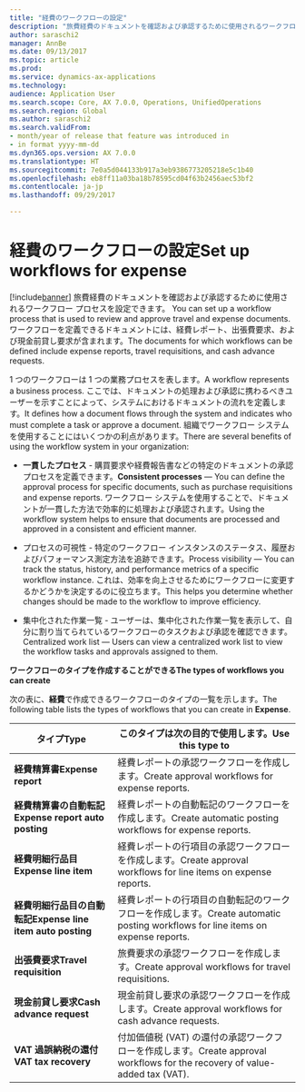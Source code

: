 ```yaml
---
title: "経費のワークフローの設定"
description: "旅費経費のドキュメントを確認および承認するために使用されるワークフロー プロセスを設定できます。"
author: saraschi2
manager: AnnBe
ms.date: 09/13/2017
ms.topic: article
ms.prod: 
ms.service: dynamics-ax-applications
ms.technology: 
audience: Application User
ms.search.scope: Core, AX 7.0.0, Operations, UnifiedOperations
ms.search.region: Global
ms.author: saraschi2
ms.search.validFrom:
- month/year of release that feature was introduced in
- in format yyyy-mm-dd
ms.dyn365.ops.version: AX 7.0.0
ms.translationtype: HT
ms.sourcegitcommit: 7e0a5d044133b917a3eb9386773205218e5c1b40
ms.openlocfilehash: eb8ff11a03ba18b78595cd04f63b2456aec53bf2
ms.contentlocale: ja-jp
ms.lasthandoff: 09/29/2017

---
```


# <a name="set-up-workflows-for-expense"></a><span data-ttu-id="1055e-103">経費のワークフローの設定</span><span class="sxs-lookup"><span data-stu-id="1055e-103">Set up workflows for expense</span></span>

[!include[banner](../includes/banner.md)]<span data-ttu-id="1055e-104"> 旅費経費のドキュメントを確認および承認するために使用されるワークフロー プロセスを設定できます。</span><span class="sxs-lookup"><span data-stu-id="1055e-104"> You can set up a workflow process that is used to review and approve travel and expense documents.</span></span> <span data-ttu-id="1055e-105">ワークフローを定義できるドキュメントには、経費レポート、出張費要求、および現金前貸し要求が含まれます。</span><span class="sxs-lookup"><span data-stu-id="1055e-105">The documents for which workflows can be defined include expense reports, travel requisitions, and cash advance requests.</span></span>

<span data-ttu-id="1055e-106">1 つのワークフローは 1 つの業務プロセスを表します。</span><span class="sxs-lookup"><span data-stu-id="1055e-106">A workflow represents a business process.</span></span> <span data-ttu-id="1055e-107">ここでは、ドキュメントの処理および承認に携わるべきユーザーを示すことによって、システムにおけるドキュメントの流れを定義します。</span><span class="sxs-lookup"><span data-stu-id="1055e-107">It defines how a document flows through the system and indicates who must complete a task or approve a document.</span></span> <span data-ttu-id="1055e-108">組織でワークフロー システムを使用することにはいくつかの利点があります。</span><span class="sxs-lookup"><span data-stu-id="1055e-108">There are several benefits of using the workflow system in your organization:</span></span>

-   <span data-ttu-id="1055e-109">**一貫したプロセス** - 購買要求や経費報告書などの特定のドキュメントの承認プロセスを定義できます。</span><span class="sxs-lookup"><span data-stu-id="1055e-109">**Consistent processes** — You can define the approval process for specific documents, such as purchase requisitions and expense reports.</span></span> <span data-ttu-id="1055e-110">ワークフロー システムを使用することで、ドキュメントが一貫した方法で効率的に処理および承認されます。</span><span class="sxs-lookup"><span data-stu-id="1055e-110">Using the workflow system helps to ensure that documents are processed and approved in a consistent and efficient manner.</span></span>

-   <span data-ttu-id="1055e-111">プロセスの可視性 - 特定のワークフロー インスタンスのステータス、履歴およびパフォーマンス測定方法を追跡できます。</span><span class="sxs-lookup"><span data-stu-id="1055e-111">Process visibility — You can track the status, history, and performance metrics of a specific workflow instance.</span></span> <span data-ttu-id="1055e-112">これは、効率を向上させるためにワークフローに変更するかどうかを決定するのに役立ちます。</span><span class="sxs-lookup"><span data-stu-id="1055e-112">This helps you determine whether changes should be made to the workflow to improve efficiency.</span></span>

-   <span data-ttu-id="1055e-113">集中化された作業一覧 - ユーザーは、集中化された作業一覧を表示して、自分に割り当てられているワークフローのタスクおよび承認を確認できます。</span><span class="sxs-lookup"><span data-stu-id="1055e-113">Centralized work list — Users can view a centralized work list to view the workflow tasks and approvals assigned to them.</span></span> 

<span data-ttu-id="1055e-114">**ワークフローのタイプを作成することができる**</span><span class="sxs-lookup"><span data-stu-id="1055e-114">**The types of workflows you can create**</span></span>

<span data-ttu-id="1055e-115">次の表に、**経費**で作成できるワークフローのタイプの一覧を示します。</span><span class="sxs-lookup"><span data-stu-id="1055e-115">The following table lists the types of workflows that you can create in **Expense**.</span></span>

| <span data-ttu-id="1055e-116">**タイプ**</span><span class="sxs-lookup"><span data-stu-id="1055e-116">**Type**</span></span>                           | <span data-ttu-id="1055e-117">**このタイプは次の目的で使用します。**</span><span class="sxs-lookup"><span data-stu-id="1055e-117">**Use this type to**</span></span>                                                 |     
|------------------------------------|----------------------------------------------------------------------|
| <span data-ttu-id="1055e-118">**経費精算書**</span><span class="sxs-lookup"><span data-stu-id="1055e-118">**Expense report**</span></span>                 | <span data-ttu-id="1055e-119">経費レポートの承認ワークフローを作成します。</span><span class="sxs-lookup"><span data-stu-id="1055e-119">Create approval workflows for expense reports.</span></span>                       |      
| <span data-ttu-id="1055e-120">**経費精算書の自動転記**</span><span class="sxs-lookup"><span data-stu-id="1055e-120">**Expense report auto posting**</span></span>    | <span data-ttu-id="1055e-121">経費レポートの自動転記のワークフローを作成します。</span><span class="sxs-lookup"><span data-stu-id="1055e-121">Create automatic posting workflows for expense reports.</span></span>              |     
| <span data-ttu-id="1055e-122">**経費明細行品目**</span><span class="sxs-lookup"><span data-stu-id="1055e-122">**Expense line item**</span></span>              | <span data-ttu-id="1055e-123">経費レポートの行項目の承認ワークフローを作成します。</span><span class="sxs-lookup"><span data-stu-id="1055e-123">Create approval workflows for line items on expense reports.</span></span>         |     
| <span data-ttu-id="1055e-124">**経費明細行品目の自動転記**</span><span class="sxs-lookup"><span data-stu-id="1055e-124">**Expense line item auto posting**</span></span> | <span data-ttu-id="1055e-125">経費レポートの行項目の自動転記のワークフローを作成します。</span><span class="sxs-lookup"><span data-stu-id="1055e-125">Create automatic posting workflows for line items on expense reports.</span></span>|
| <span data-ttu-id="1055e-126">**出張費要求**</span><span class="sxs-lookup"><span data-stu-id="1055e-126">**Travel requisition**</span></span>             | <span data-ttu-id="1055e-127">旅費要求の承認ワークフローを作成します。</span><span class="sxs-lookup"><span data-stu-id="1055e-127">Create approval workflows for travel requisitions.</span></span>                   |    
| <span data-ttu-id="1055e-128">**現金前貸し要求**</span><span class="sxs-lookup"><span data-stu-id="1055e-128">**Cash advance request**</span></span>           | <span data-ttu-id="1055e-129">現金前貸し要求の承認ワークフローを作成します。</span><span class="sxs-lookup"><span data-stu-id="1055e-129">Create approval workflows for cash advance requests.</span></span>                 |     
| <span data-ttu-id="1055e-130">**VAT 過誤納税の還付**</span><span class="sxs-lookup"><span data-stu-id="1055e-130">**VAT tax recovery**</span></span>               | <span data-ttu-id="1055e-131">付加価値税 (VAT) の還付の承認ワークフローを作成します。</span><span class="sxs-lookup"><span data-stu-id="1055e-131">Create approval workflows for the recovery of value-added tax (VAT).</span></span> |       

